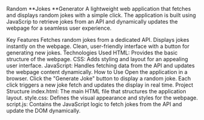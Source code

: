 Random **Jokes **Generator
A lightweight web application that fetches and displays random jokes with a simple click. The application is built using JavaScrip to retrieve jokes from an API and dynamically updates the webpage for a seamless user experience.

Key Features
Fetches random jokes from a dedicated API.
Displays jokes instantly on the webpage.
Clean, user-friendly interface with a button for generating new jokes.
Technologies Used
HTML: Provides the basic structure of the webpage.
CSS: Adds styling and layout for an appealing user interface.
JavaScript: Handles fetching data from the API and updates the webpage content dynamically.
How to Use
Open the application in a browser.
Click the "Generate Joke" button to display a random joke.
Each click triggers a new joke fetch and updates the display in real time.
Project Structure
index.html: The main HTML file that structures the application layout.
style.css: Defines the visual appearance and styles for the webpage.
script.js: Contains the JavaScript logic to fetch jokes from the API and update the DOM dynamically.
